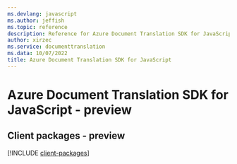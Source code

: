 ```yaml
---
ms.devlang: javascript
ms.author: jeffish
ms.topic: reference
description: Reference for Azure Document Translation SDK for JavaScript
author: xirzec
ms.service: documenttranslation
ms.data: 10/07/2022
title: Azure Document Translation SDK for JavaScript
---
```

# Azure Document Translation SDK for JavaScript - preview

## Client packages - preview
[!INCLUDE [client-packages](document-translation-client-index.md)]